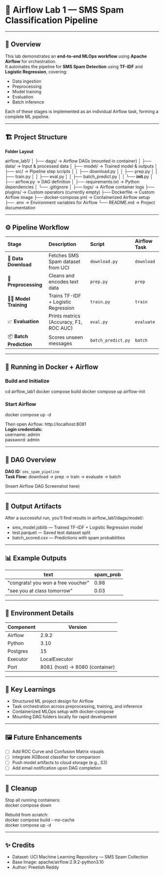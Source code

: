 # 🚀 Airflow Lab 1 — SMS Spam Classification Pipeline

---

## 🧩 Overview
This lab demonstrates an **end-to-end MLOps workflow** using **Apache Airflow** for orchestration.  
It automates the pipeline for **SMS Spam Detection** using **TF-IDF** and **Logistic Regression**, covering:
- Data ingestion  
- Preprocessing  
- Model training  
- Evaluation  
- Batch inference  

Each of these stages is implemented as an individual Airflow task, forming a complete ML pipeline.

---

## 🏗️ Project Structure

**Folder Layout**

airflow_lab1/
│
├── dags/                → Airflow DAGs (mounted in container)
│   ├── data/            → Input & processed data
│   ├── model/           → Trained model & outputs
│   ├── src/             → Pipeline step scripts
│   │   ├── download.py
│   │   ├── prep.py
│   │   ├── train.py
│   │   ├── eval.py
│   │   ├── batch_predict.py
│   │   └── __init__.py
│   ├── airflow.py       → DAG definition
│   ├── requirements.txt → Python dependencies
│   └── .gitignore
│
├── logs/                → Airflow container logs
├── plugins/             → Custom operators (currently empty)
├── Dockerfile           → Custom Airflow image
├── docker-compose.yml   → Containerized Airflow setup
├── .env                 → Environment variables for Airflow
└── README.md            → Project documentation

---

## ⚙️ Pipeline Workflow

| Stage | Description | Script | Airflow Task |
|:------|:-------------|:--------|:--------------|
| 🧠 **Data Download** | Fetches SMS Spam dataset from UCI | `download.py` | `download` |
| 🧹 **Preprocessing** | Cleans and encodes text data | `prep.py` | `prep` |
| 🏋️‍♂️ **Model Training** | Trains TF-IDF + Logistic Regression | `train.py` | `train` |
| 📈 **Evaluation** | Prints metrics (Accuracy, F1, ROC AUC) | `eval.py` | `evaluate` |
| 📦 **Batch Prediction** | Scores unseen messages | `batch_predict.py` | `batch` |

---

## 🐳 Running in Docker + Airflow

### Build and Initialize
cd airflow_lab1
docker compose build
docker compose up airflow-init

### Start Airflow
docker compose up -d

Then open Airflow: http://localhost:8081  
**Login credentials:**  
username: admin  
password: admin  

---

## 🧭 DAG Overview

**DAG ID:** `sms_spam_pipeline`  
**Task Flow:** download → prep → train → evaluate → batch

(Insert Airflow DAG Screenshot here)

---

## 📂 Output Artifacts

After a successful run, you’ll find results in airflow_lab1/dags/model/:

- sms_model.joblib — Trained TF-IDF + Logistic Regression model  
- test.parquet — Saved test dataset split  
- batch_scored.csv — Predictions with spam probabilities

---

## 📊 Example Outputs

| text | spam_prob |
|------|------------|
| "congrats! you won a free voucher" | 0.98 |
| "see you at class tomorrow" | 0.03 |

---

## 🧰 Environment Details

| Component | Version |
|------------|----------|
| Airflow | 2.9.2 |
| Python | 3.10 |
| Postgres | 15 |
| Executor | LocalExecutor |
| Port | 8081 (host) → 8080 (container) |

---

## 🧠 Key Learnings

- Structured ML project design for Airflow  
- Task orchestration across preprocessing, training, and inference  
- Containerized MLOps setup with docker-compose  
- Mounting DAG folders locally for rapid development

---

## 🖼️ Future Enhancements

- [ ] Add ROC Curve and Confusion Matrix visuals  
- [ ] Integrate XGBoost classifier for comparison  
- [ ] Push model artifacts to cloud storage (e.g., S3)  
- [ ] Add email notification upon DAG completion  

---

## 🧹 Cleanup

Stop all running containers:  
docker compose down  

Rebuild from scratch:  
docker compose build --no-cache  
docker compose up -d  

---

## ✨ Credits

- Dataset: UCI Machine Learning Repository — SMS Spam Collection  
- Base Image: apache/airflow:2.9.2-python3.10  
- Author: Preetish Reddy
